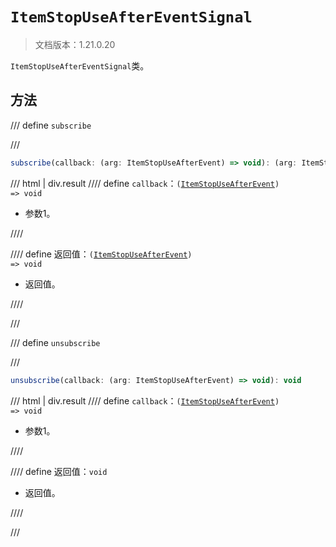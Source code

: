 # `ItemStopUseAfterEventSignal`

> 文档版本：1.21.0.20

`ItemStopUseAfterEventSignal`类。

## 方法

/// define
`subscribe`


///

```js
subscribe(callback: (arg: ItemStopUseAfterEvent) => void): (arg: ItemStopUseAfterEvent) => void
```

/// html | div.result
//// define
`callback`：<code>(<a href="../itemstopuseafterevent/">ItemStopUseAfterEvent</a>) =&gt; void</code>

- 参数1。


////

//// define
返回值：<code>(<a href="../itemstopuseafterevent/">ItemStopUseAfterEvent</a>) =&gt; void</code>

- 返回值。


////

///


/// define
`unsubscribe`


///

```js
unsubscribe(callback: (arg: ItemStopUseAfterEvent) => void): void
```

/// html | div.result
//// define
`callback`：<code>(<a href="../itemstopuseafterevent/">ItemStopUseAfterEvent</a>) =&gt; void</code>

- 参数1。


////

//// define
返回值：`void`

- 返回值。


////

///

